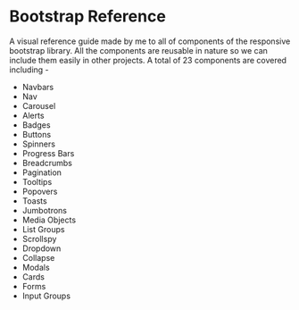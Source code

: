 # Bootstrap Reference
A visual reference guide made by me to all of components of the responsive bootstrap library. All the components are reusable in nature so we can include them easily in other projects. A total of 23 components are covered including - 

  * Navbars
  * Nav
  * Carousel
  * Alerts
  * Badges
  * Buttons
  * Spinners
  * Progress Bars
  * Breadcrumbs
  * Pagination
  * Tooltips
  * Popovers
  * Toasts
  * Jumbotrons
  * Media Objects
  * List Groups
  * Scrollspy
  * Dropdown
  * Collapse
  * Modals
  * Cards
  * Forms
  * Input Groups

